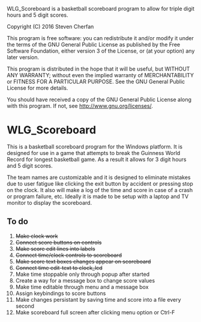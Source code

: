 WLG_Scoreboard is a basketball scoreboard program to allow for triple digit hours and 5 digit scores.

Copyright (C) 2016 Steven Cherfan

This program is free software: you can redistribute it and/or modify
it under the terms of the GNU General Public License as published by
the Free Software Foundation, either version 3 of the License, or
(at your option) any later version.

This program is distributed in the hope that it will be useful,
but WITHOUT ANY WARRANTY; without even the implied warranty of
MERCHANTABILITY or FITNESS FOR A PARTICULAR PURPOSE.  See the
GNU General Public License for more details.

You should have received a copy of the GNU General Public License
along with this program.  If not, see <http://www.gnu.org/licenses/>.


WLG_Scoreboard
==============

This is a basketball scoreboard program for the Windows platform. It is designed for use in a game that attempts to break the Guinness World Record for longest basketball game. As a result it allows for 3 digit hours and 5 digit scores.

The team names are customizable and it is designed to eliminate mistakes due to user fatigue like clicking the exit button by accident or pressing stop on the clock. It also will make a log of the time and score in case of a crash or program failure, etc. Ideally it is made to be setup with a laptop and TV monitor to display the scoreboard.

To do
-----

1. ~~Make clock work~~
1. ~~Connect score buttons on controls~~
1. ~~Make score edit lines into labels~~
1. ~~Connect time/clock controls to scoreboard~~
1. ~~Make score text boxes changes appear on scoreboard~~
1. ~~Connect time edit-text to clock_lcd~~
1. Make time stoppable only through popup after started
1. Create a way for a message box to change score values
1. Make time editable through menu and a message box
1. Assign keybindings to score buttons
1. Make changes persistant by saving time and score into a file every second
1. Make scoreboard full screen after clicking menu option or Ctrl-F
